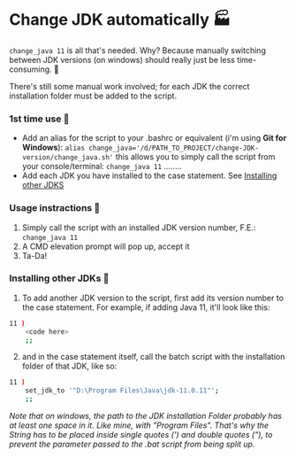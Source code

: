 # Change JDK automatically :factory:
`change_java 11` is all that's needed. Why? Because manually switching between JDK versions (on windows) should really just be less time-consuming. :snail:

There's still some manual work involved; for each JDK the correct installation folder must be added to the script.

### 1st time use :blue_book:
- Add an alias for the script to your .bashrc or equivalent (i'm using **Git for Windows**):
`alias change_java='/d/PATH_TO_PROJECT/change-JDK-version/change_java.sh'`
this allows you to simply call the script from your console/terminal:
`change_java 11`
........
- Add each JDK you have installed to the case statement. See [Installing other JDKS](#Installing-other-JDKS)

### Usage instractions :microscope: 
1. Simply call the script with an installed JDK version number, F.E.: `change_java 11`
2. A CMD elevation prompt will pop up, accept it
3. Ta-Da!

### Installing other JDKs :hammer: 
1. To add another JDK version to the script, first add its version number to the case statement. For example, if adding Java 11, it'll look like this:
```bash
11 )
	<code here>
	;;
```
2. and in the case statement itself, call the batch script with the installation folder of that JDK, like so:
```bash
11 )
	set_jdk_to '"D:\Program Files\Java\jdk-11.0.11"';
	;;
```
*Note that on windows, the path to the JDK installation Folder probably has at least one space in it. Like mine, with "Program Files". That's why the String has to be placed inside single quotes (') and double quotes ("), to prevent the parameter passed to the .bat script from being split up.*